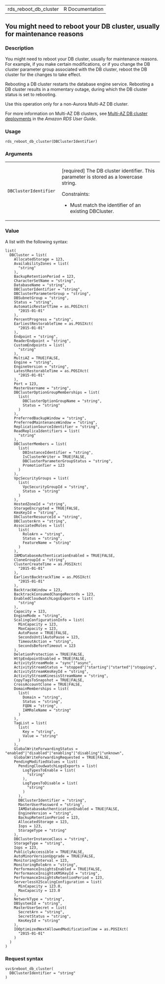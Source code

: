 <table style="width: 100%;">
<tbody>
<tr class="odd">
<td>rds_reboot_db_cluster</td>
<td style="text-align: right;">R Documentation</td>
</tr>
</tbody>
</table>

## You might need to reboot your DB cluster, usually for maintenance reasons

### Description

You might need to reboot your DB cluster, usually for maintenance
reasons. For example, if you make certain modifications, or if you
change the DB cluster parameter group associated with the DB cluster,
reboot the DB cluster for the changes to take effect.

Rebooting a DB cluster restarts the database engine service. Rebooting a
DB cluster results in a momentary outage, during which the DB cluster
status is set to rebooting.

Use this operation only for a non-Aurora Multi-AZ DB cluster.

For more information on Multi-AZ DB clusters, see [Multi-AZ DB cluster
deployments](https://docs.aws.amazon.com/AmazonRDS/latest/UserGuide/multi-az-db-clusters-concepts.html)
in the *Amazon RDS User Guide.*

### Usage

    rds_reboot_db_cluster(DBClusterIdentifier)

### Arguments

<table>
<colgroup>
<col style="width: 35%" />
<col style="width: 65%" />
</colgroup>
<tbody>
<tr class="odd">
<td><code
id="rds_reboot_db_cluster_:_DBClusterIdentifier">DBClusterIdentifier</code></td>
<td><p>[required] The DB cluster identifier. This parameter is stored as
a lowercase string.</p>
<p>Constraints:</p>
<ul>
<li><p>Must match the identifier of an existing DBCluster.</p></li>
</ul></td>
</tr>
</tbody>
</table>

### Value

A list with the following syntax:

    list(
      DBCluster = list(
        AllocatedStorage = 123,
        AvailabilityZones = list(
          "string"
        ),
        BackupRetentionPeriod = 123,
        CharacterSetName = "string",
        DatabaseName = "string",
        DBClusterIdentifier = "string",
        DBClusterParameterGroup = "string",
        DBSubnetGroup = "string",
        Status = "string",
        AutomaticRestartTime = as.POSIXct(
          "2015-01-01"
        ),
        PercentProgress = "string",
        EarliestRestorableTime = as.POSIXct(
          "2015-01-01"
        ),
        Endpoint = "string",
        ReaderEndpoint = "string",
        CustomEndpoints = list(
          "string"
        ),
        MultiAZ = TRUE|FALSE,
        Engine = "string",
        EngineVersion = "string",
        LatestRestorableTime = as.POSIXct(
          "2015-01-01"
        ),
        Port = 123,
        MasterUsername = "string",
        DBClusterOptionGroupMemberships = list(
          list(
            DBClusterOptionGroupName = "string",
            Status = "string"
          )
        ),
        PreferredBackupWindow = "string",
        PreferredMaintenanceWindow = "string",
        ReplicationSourceIdentifier = "string",
        ReadReplicaIdentifiers = list(
          "string"
        ),
        DBClusterMembers = list(
          list(
            DBInstanceIdentifier = "string",
            IsClusterWriter = TRUE|FALSE,
            DBClusterParameterGroupStatus = "string",
            PromotionTier = 123
          )
        ),
        VpcSecurityGroups = list(
          list(
            VpcSecurityGroupId = "string",
            Status = "string"
          )
        ),
        HostedZoneId = "string",
        StorageEncrypted = TRUE|FALSE,
        KmsKeyId = "string",
        DbClusterResourceId = "string",
        DBClusterArn = "string",
        AssociatedRoles = list(
          list(
            RoleArn = "string",
            Status = "string",
            FeatureName = "string"
          )
        ),
        IAMDatabaseAuthenticationEnabled = TRUE|FALSE,
        CloneGroupId = "string",
        ClusterCreateTime = as.POSIXct(
          "2015-01-01"
        ),
        EarliestBacktrackTime = as.POSIXct(
          "2015-01-01"
        ),
        BacktrackWindow = 123,
        BacktrackConsumedChangeRecords = 123,
        EnabledCloudwatchLogsExports = list(
          "string"
        ),
        Capacity = 123,
        EngineMode = "string",
        ScalingConfigurationInfo = list(
          MinCapacity = 123,
          MaxCapacity = 123,
          AutoPause = TRUE|FALSE,
          SecondsUntilAutoPause = 123,
          TimeoutAction = "string",
          SecondsBeforeTimeout = 123
        ),
        DeletionProtection = TRUE|FALSE,
        HttpEndpointEnabled = TRUE|FALSE,
        ActivityStreamMode = "sync"|"async",
        ActivityStreamStatus = "stopped"|"starting"|"started"|"stopping",
        ActivityStreamKmsKeyId = "string",
        ActivityStreamKinesisStreamName = "string",
        CopyTagsToSnapshot = TRUE|FALSE,
        CrossAccountClone = TRUE|FALSE,
        DomainMemberships = list(
          list(
            Domain = "string",
            Status = "string",
            FQDN = "string",
            IAMRoleName = "string"
          )
        ),
        TagList = list(
          list(
            Key = "string",
            Value = "string"
          )
        ),
        GlobalWriteForwardingStatus = "enabled"|"disabled"|"enabling"|"disabling"|"unknown",
        GlobalWriteForwardingRequested = TRUE|FALSE,
        PendingModifiedValues = list(
          PendingCloudwatchLogsExports = list(
            LogTypesToEnable = list(
              "string"
            ),
            LogTypesToDisable = list(
              "string"
            )
          ),
          DBClusterIdentifier = "string",
          MasterUserPassword = "string",
          IAMDatabaseAuthenticationEnabled = TRUE|FALSE,
          EngineVersion = "string",
          BackupRetentionPeriod = 123,
          AllocatedStorage = 123,
          Iops = 123,
          StorageType = "string"
        ),
        DBClusterInstanceClass = "string",
        StorageType = "string",
        Iops = 123,
        PubliclyAccessible = TRUE|FALSE,
        AutoMinorVersionUpgrade = TRUE|FALSE,
        MonitoringInterval = 123,
        MonitoringRoleArn = "string",
        PerformanceInsightsEnabled = TRUE|FALSE,
        PerformanceInsightsKMSKeyId = "string",
        PerformanceInsightsRetentionPeriod = 123,
        ServerlessV2ScalingConfiguration = list(
          MinCapacity = 123.0,
          MaxCapacity = 123.0
        ),
        NetworkType = "string",
        DBSystemId = "string",
        MasterUserSecret = list(
          SecretArn = "string",
          SecretStatus = "string",
          KmsKeyId = "string"
        ),
        IOOptimizedNextAllowedModificationTime = as.POSIXct(
          "2015-01-01"
        )
      )
    )

### Request syntax

    svc$reboot_db_cluster(
      DBClusterIdentifier = "string"
    )
